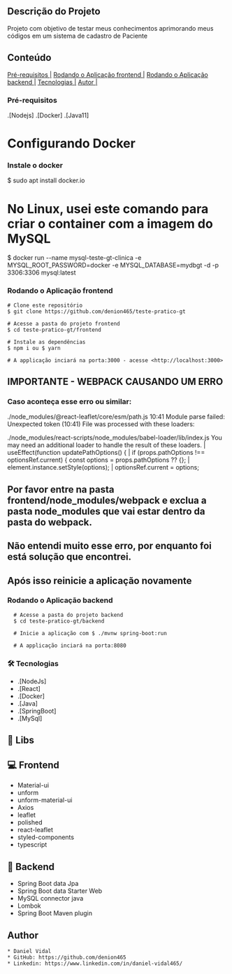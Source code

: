## Descrição do Projeto

<p>
  Projeto com objetivo de testar meus conhecimentos aprimorando meus códigos em um sistema de cadastro de Paciente 
</p>

## Conteúdo

<p>
  <a href="#requirements">Pré-requisitos  |</a>
  <a href="#runningApp">Rodando o Aplicação frontend  |</a>
  <a href="#runningBack">Rodando o Aplicação backend  |</a>
  <a href="#technology">Tecnologias  |</a>
  <a href="#author">Autor  |</a>
</p>


### Pré-requisitos

.[Nodejs]
.[Docker]
.[Java11]

 # Configurando Docker
 ### Instale o docker
 $ sudo apt install docker.io

  # No Linux, usei este comando para criar o container com a imagem do MySQL
  $ docker run --name mysql-teste-gt-clinica -e MYSQL_ROOT_PASSWORD=docker -e MYSQL_DATABASE=mydbgt -d -p 3306:3306 mysql:latest

<section id='runningApp'>

  ### Rodando o Aplicação frontend

    # Clone este repositório
    $ git clone https://github.com/denion465/teste-pratico-gt

    # Acesse a pasta do projeto frontend
    $ cd teste-pratico-gt/frontend   

    # Instale as dependências
    $ npm i ou $ yarn

    # A applicação inciará na porta:3000 - acesse <http://localhost:3000>

  # IMPORTANTE - WEBPACK CAUSANDO UM ERRO 
  ### Caso aconteça esse erro ou similar:

  ./node_modules/@react-leaflet/core/esm/path.js 10:41
    Module parse failed: Unexpected token (10:41)
    File was processed with these loaders:

  ./node_modules/react-scripts/node_modules/babel-loader/lib/index.js
  You may need an additional loader to handle the result of these loaders.
  | useEffect(function updatePathOptions() {
  | if (props.pathOptions !== optionsRef.current) {
    const options = props.pathOptions ?? {};
  | element.instance.setStyle(options);
  | optionsRef.current = options;

  # Por favor entre na pasta frontend/node_modules/webpack e exclua a pasta node_modules que vai estar dentro da pasta do webpack.
  # Não entendi muito esse erro, por enquanto foi está solução que encontrei.

  # Após isso reinicie a aplicação novamente
 
</section>

<section id='runningBack'>

  ### Rodando o Aplicação backend
      # Acesse a pasta do projeto backend
      $ cd teste-pratico-gt/backend  

      # Inicie a aplicação com $ ./mvnw spring-boot:run

      # A applicação inciará na porta:8080

</section>

<section id='technology'>

### 🛠 Tecnologias
  * .[NodeJs]
  * .[React]
  * .[Docker]
  * .[Java]
  * .[SpringBoot]
  * .[MySql]

  # 📘 Libs
  # 💻 Frontend
  * Material-ui
  * unform
  * unform-material-ui
  * Axios
  * leaflet
  * polished
  * react-leaflet
  * styled-components
  * typescript

  # 💽 Backend
  * Spring Boot data Jpa
  * Spring Boot data Starter Web
  * MySQL connector java
  * Lombok
  * Spring Boot Maven plugin
  
</section>


<section id='#author'>

  ## Author
    * Daniel Vidal
    * GitHub: https://github.com/denion465
    * Linkedin: https://www.linkedin.com/in/daniel-vidal465/

  </section>







